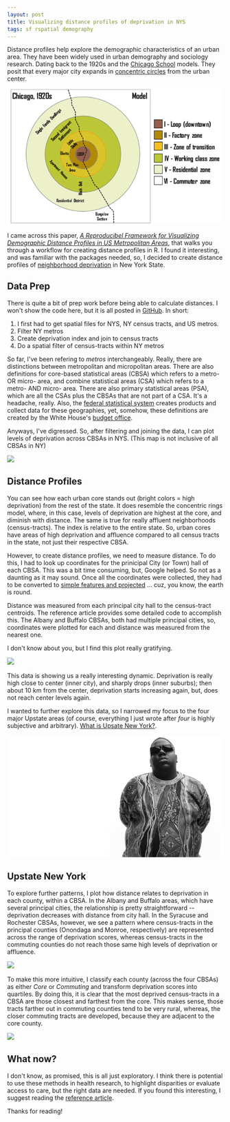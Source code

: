 ```yaml
---
layout: post
title: Visualizing distance profiles of deprivation in NYS
tags: sf rspatial demography
---
```




Distance profiles help explore the demographic characteristics of an urban area. They have been widely used in urban demography and sociology research. Dating back to the 1920s and the [Chicago School](https://en.wikipedia.org/wiki/Chicago_school_(sociology)) models. They posit that every major city expands in [concentric circles](https://transportgeography.org/?page_id=4908) from the urban center.

![<img src="https://iecastro.github.io/images/burgess_model.png" alt="Burgess Model" style="width: 300px;"/>](/images/burgess_model.png)


I came across this paper, [*A Reproducibel Framework for Visualizing Demographic Distance Profiles in US Metropolitan Areas*](https://link.springer.com/article/10.1007/s40980-018-0042-7), that walks you through a workflow for creating distance profiles in R. I found it interesting, and was familiar with the packages needed, so, I decided to create distance profiles of [neighborhood deprivation](https://towardsdatascience.com/a-census-based-deprivation-index-using-r-7aa738da697c) in New York State.  

## Data Prep

There is quite a bit of prep work before being able to calculate distances. I won't show the code here, but it is all posted in [GitHub](https://github.com/iecastro/NYS_CBSA). In short:

1. I first had to get spatial files for NYS, NY census tracts, and US metros. 
2. Filter NY metros
3. Create deprivation index and join to census tracts
4. Do a spatial filter of census-tracts within NY metros

So far, I've been refering to *metros* interchangeably. Really, there are distinctions between metropolitan and micropolitan areas. There are also definitions for core-based statistical areas (CBSA) which refers to a metro- OR micro- area, and combine statistical areas (CSA) which refers to a metro- AND micro- area. There are also primary statistical areas (PSA), which are all the CSAs plus the CBSAs that are not part of a CSA. It's a headache, really. Also, the [federal statistical system](https://en.wikipedia.org/wiki/Federal_Statistical_System_of_the_United_States) creates products and collect data for these geographies, yet, somehow, these definitions are created by the White House's [budget office](https://www.whitehouse.gov/sites/whitehouse.gov/files/omb/bulletins/2017/b-17-01.pdf).

Anyways, I've digressed. So, after filtering and joining the data, I can plot levels of deprivation across CBSAs in NYS. (This map is not inclusive of all CBSAs in NY)

![](https://github.com/iecastro/NYS_CBSA/blob/master/README_figs/README-unnamed-chunk-1-1.png)


## Distance Profiles

You can see how each urban core stands out (bright colors = high deprivation) from the rest of the state. It does resemble the concentric rings model, where, in this case, levels of deprivation are highest at the core, and diminish with distance. The same is true for really affluent neighborhoods (census-tracts). The index is relative to the entire state. So, urban cores have areas of high deprivation and affluence compared to all census tracts in the state, not just their respective CBSA. 

However, to create distance profiles, we need to measure distance. To do this, I had to look up coordinates for the prinicipal City (or Town) hall of each CBSA. This was a bit time consuming, but, Google helped. So not as a daunting as it may sound. Once all the coordinates were collected, they had to be converted to [simple features and projected](https://cran.r-project.org/web/packages/sf/vignettes/sf1.html#coordinate-reference-system) ... cuz, you know, the earth is round.

Distance was measured from each principal city hall to the census-tract centroids. The reference article provides some detailed code to accomplish this. The Albany and Buffalo CBSAs, both had multiple principal cities, so, coordinates were plotted for each and distance was measured from the nearest one. 

I don't know about you, but I find this plot really gratifying. 

![](https://github.com/iecastro/NYS_CBSA/blob/master/README_figs/README-unnamed-chunk-2-1.png)


This data is showing us a really interesting dynamic. Deprivation is really high close to center (inner city), and sharply drops (inner suburbs); then about 10 km from the center, deprivation starts increasing again, but, does not reach center levels again.

I wanted to further explore this data, so I narrowed my focus to the four major Upstate areas (of course, everything I just wrote after *four* is highly subjective and arbitrary). [What is Upsate New York?](https://www.washingtonpost.com/news/the-fix/wp/2016/04/19/so-what-is-upstate-new-york-exactly/?utm_term=.744abe9b3fe3).

![<img src="https://iecastro.github.io/images/biggie.jpg" alt="biggie" style="width: 400px;"/>](/images/biggie.jpg)


## Upstate New York

To explore further patterns, I plot how distance relates to deprivation in each county, within a CBSA. In the Albany and Buffalo areas, which have several principal cities, the relationship is pretty straightforward -- deprivation decreases with distance from city hall. In the Syracuse and Rochester CBSAs, however, we see a pattern where census-tracts in the principal counties (Onondaga and Monroe, respectively) are represented across the range of deprivation scores, whereas census-tracts in the commuting counties do not reach those same high levels of deprivation or affluence. 

![](https://github.com/iecastro/NYS_CBSA/blob/master/README_figs/README-unnamed-chunk-8-1.png)

To make this more intuitive, I classify each county (across the four CBSAs) as either *Core* or *Commuting* and transform deprivation scores into quartiles. By doing this, it is clear that the most deprived census-tracts in a CBSA are those closest and farthest from the core. This makes sense, those tracts farther out in commuting counties tend to be very rural, whereas, the closer commuting tracts are developed, because they are adjacent to the core county.

![](https://github.com/iecastro/NYS_CBSA/blob/master/README_figs/README-unnamed-chunk-7-1.png)

## What now?

I don't know, as promised, this is all just exploratory. I think there is potential to use these methods in health research, to highlight disparities or evaluate access to care, but the right data are needed. If you found this interesting, I suggest reading the [reference article](https://link.springer.com/article/10.1007/s40980-018-0042-7#Sec7). 

Thanks for reading!




